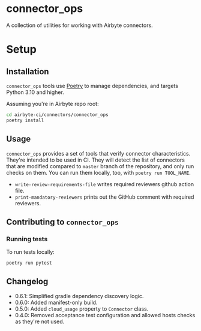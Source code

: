 # connector_ops

A collection of utilities for working with Airbyte connectors.

# Setup

## Installation

`connector_ops` tools use [Poetry](https://github.com/python-poetry/poetry) to manage dependencies,
and targets Python 3.10 and higher.

Assuming you're in Airbyte repo root:

```bash
cd airbyte-ci/connectors/connector_ops
poetry install
```

## Usage

`connector_ops` provides a set of tools that verify connector characteristics. They're intended to
be used in CI. They will detect the list of connectors that are modified compared to `master` branch
of the repository, and only run checks on them. You can run them locally, too, with
`poetry run TOOL_NAME`.

- `write-review-requirements-file` writes required reviewers github action file.
- `print-mandatory-reviewers` prints out the GitHub comment with required reviewers.

## Contributing to `connector_ops`

### Running tests

To run tests locally:

```bash
poetry run pytest
```

## Changelog
- 0.6.1: Simplified gradle dependency discovery logic.
- 0.6.0: Added manifest-only build.
- 0.5.0: Added `cloud_usage` property to `Connector` class.
- 0.4.0: Removed acceptance test configuration and allowed hosts checks as they're not used.
